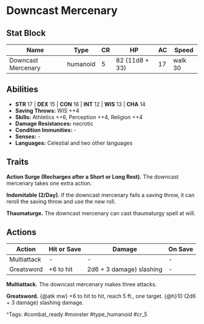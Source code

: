 # Downcast Mercenary

## Stat Block

| Name | Type | CR | HP | AC | Speed |
|------|------|----|----|----|-------|
| Downcast Mercenary | humanoid | 5 | 82 (11d8 + 33) | 17 | walk 30 |

## Abilities

- **STR** 17 | **DEX** 15 | **CON** 16 | **INT** 12 | **WIS** 13 | **CHA** 14
- **Saving Throws:** WIS ++4  
- **Skills:** Athletics ++6, Perception ++4, Religion ++4  
- **Damage Resistances:** necrotic  
- **Condition Immunities:** -  
- **Senses:** -  
- **Languages:** Celestial and two other languages

## Traits

**Action Surge (Recharges after a Short or Long Rest).** The downcast mercenary takes one extra action.

**Indomitable (2/Day).** If the downcast mercenary fails a saving throw, it can reroll the saving throw and use the new roll.

**Thaumaturge.** The downcast mercenary can cast thaumaturgy spell at will.


## Actions

| Action | Hit or Save | Damage | On Save |
|--------|--------------|--------|----------|
| Multiattack | - | - | - |
| Greatsword | +6 to hit | 2d6 + 3 damage) slashing | - |

**Multiattack.** The downcast mercenary makes three attacks.

**Greatsword.** {@atk mw} +6 to hit to hit, reach 5 ft., one target. {@h}10 (2d6 + 3 damage) slashing damage.


^Tags: #combat_ready #monster #type_humanoid #cr_5